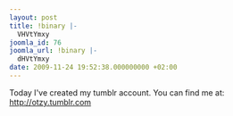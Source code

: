 ```yaml
---
layout: post
title: !binary |-
  VHVtYmxy
joomla_id: 76
joomla_url: !binary |-
  dHVtYmxy
date: 2009-11-24 19:52:38.000000000 +02:00
---
```

<p>Today I've created my tumblr account. You can find me at: <a href="http://otzy.tumblr.com/" target="_blank">http://otzy.tumblr.com</a></p>
